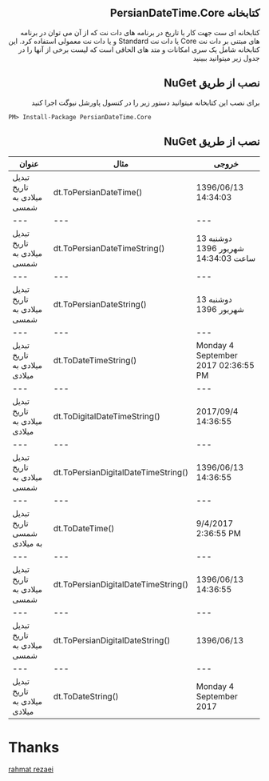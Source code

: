 

## <div dir="rtl">کتابخانه PersianDateTime.Core</div>

<div dir="rtl">
  کتابخانه ای ست جهت کار با تاریخ در برنامه های دات نت که از آن می توان در برنامه های مبتنی بر دات نت Core یا دات نت Standard و یا دات نت معمولی استفاده کرد.
  این کتابخانه شامل یک سری امکانات و متد های الحاقی است که لیست  برخی از آنها را در جدول زیر میتوانید ببینید
</div>

## <div dir="rtl">نصب از طریق NuGet </div>

<div dir="rtl">
برای نصب این کتابخانه میتوانید دستور زیر را در کنسول پاورشل نیوگت اجرا کنید
</div>

<pre><code>PM&gt; Install-Package PersianDateTime.Core
</code></pre>

## <div dir="rtl">نصب از طریق NuGet </div>

عنوان | مثال | خروجی
--- | --- | --- |
تبدیل تاریخ میلادی به شمسی | dt.ToPersianDateTime() | 1396/06/13 14:34:03 |
--- | --- | --- |
تبدیل تاریخ میلادی به شمسی | dt.ToPersianDateTimeString() | دوشنبه 13 شهریور 1396 ساعت 14:34:03|
--- | --- | --- |
تبدیل تاریخ میلادی به شمسی | dt.ToPersianDateString() | دوشنبه 13 شهریور 1396 |
--- | --- | --- |
تبدیل تاریخ میلادی به میلادی | dt.ToDateTimeString() | Monday 4 September 2017 02:36:55 PM |
--- | --- | --- |
تبدیل تاریخ میلادی به میلادی | dt.ToDigitalDateTimeString() |2017/09/4 14:36:55 |
--- | --- | --- |
تبدیل تاریخ میلادی به شمسی | dt.ToPersianDigitalDateTimeString() | 1396/06/13 14:36:55 |
--- | --- | --- |
تبدیل تاریخ شمسی به میلادی | dt.ToDateTime() | 9/4/2017 2:36:55 PM |
--- | --- | --- |
تبدیل تاریخ میلادی به شمسی | dt.ToPersianDigitalDateTimeString() | 1396/06/13 14:36:55 |
--- | --- | --- |
تبدیل تاریخ میلادی به شمسی | dt.ToPersianDigitalDateString() | 1396/06/13 |
--- | --- | --- |
تبدیل تاریخ میلادی به میلادی | dt.ToDateString() | Monday 4 September 2017 |

# Thanks
[rahmat rezaei](http://www.codeplex.com/site/users/view/rahmatrezaei)


